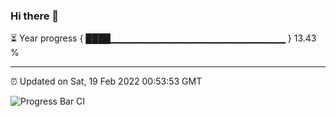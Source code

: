 ### Hi there 👋

⏳ Year progress { ████▁▁▁▁▁▁▁▁▁▁▁▁▁▁▁▁▁▁▁▁▁▁▁▁▁▁ } 13.43 %

---

⏰ Updated on Sat, 19 Feb 2022 00:53:53 GMT

![Progress Bar CI](https://github.com/liununu/liununu/workflows/Progress%20Bar%20CI/badge.svg)
